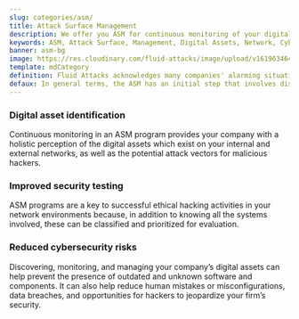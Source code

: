 ```yaml
---
slug: categories/asm/
title: Attack Surface Management
description: We offer you ASM for continuous monitoring of your digital assets (attack surface) and to facilitate the identification of threats and security vulnerabilities.
keywords: ASM, Attack Surface, Management, Digital Assets, Network, Cybersecurity; Ethical Hacking, Pentesting
banner: asm-bg
image: https://res.cloudinary.com/fluid-attacks/image/upload/v1619634644/airs/categories/cover-asm_zcl9ge.webp
template: mdCategory
definition: Fluid Attacks acknowledges many companies' alarming situation today in which their attack surfaces are amplified considerably as they implement multiple digital solutions which keep them in competition. An ‘attack surface’ includes all of your own as well as third-party hardware and software connected to the Internet which stores and handles your company's data. This entire collection of digital assets may contain security flaws or vulnerabilities at risk of being exploited by cybercriminals. Fluid Attacks provides you with an Attack Surface Management (ASM) program. It is linked to our Continuous Hacking service in order to comprehensively evaluate your networks for potential risks and continually identify security vulnerabilities which need remediation. Fluid Attacks' ASM can help your company understand its exposure and reduce the corresponding attack surface.
defaux: In general terms, the ASM has an initial step that involves discovering all of the internet-facing digital assets (e.g., web apps, cloud, mobile apps, IoT, email servers) that use some of your corporate data. Then, it is necessary to classify these assets based on characteristics such as functionality and business criticality. Next, using security ratings or risk assessments and analytics for all digital assets, we prioritize some of them when looking for vulnerabilities through ethical hacking. As a last but simultaneously all-pervasive step, it is crucial to have continuous security monitoring of internal and external network environments and systems, updated on old and new vulnerabilities and threats—even considering malicious assets.
---
```


<div class="sect2">

### Digital asset identification

Continuous monitoring in an ASM program provides your company with a
holistic perception of the digital assets which exist on your internal
and external networks, as well as the potential attack vectors for
malicious hackers.

</div>

<div class="sect2">

### Improved security testing

ASM programs are a key to successful ethical hacking activities in your
network environments because, in addition to knowing all the systems
involved, these can be classified and prioritized for evaluation.

</div>

<div class="sect2">

### Reduced cybersecurity risks

Discovering, monitoring, and managing your company’s digital assets can
help prevent the presence of outdated and unknown software and
components. It can also help reduce human mistakes or misconfigurations,
data breaches, and opportunities for hackers to jeopardize your firm’s
security.

</div>

<div class="sect2 db-l dn">

</div>

<div class="sect2 db-l dn">

</div>

 
